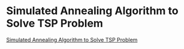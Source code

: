 # Simulated Annealing Algorithm to Solve TSP Problem
[Simulated Annealing Algorithm to Solve TSP Problem](https://aiwithcloud.com/2022/09/19/simulated_annealing_algorithm_to_solve_tsp_problem/)